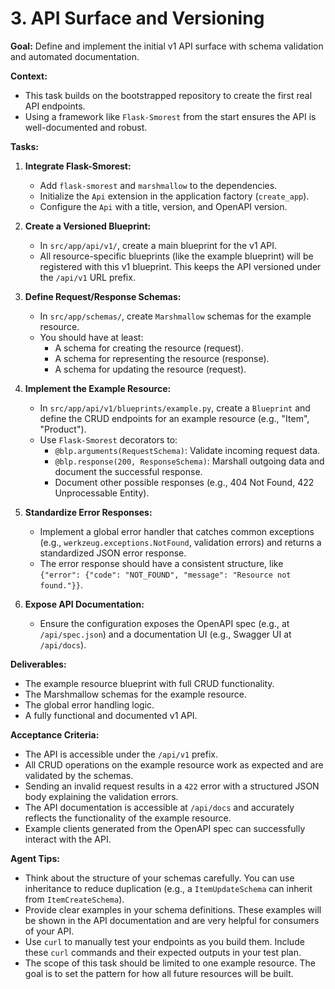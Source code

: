 # 3. API Surface and Versioning

**Goal:** Define and implement the initial v1 API surface with schema validation and automated documentation.

**Context:**
*   This task builds on the bootstrapped repository to create the first real API endpoints.
*   Using a framework like `Flask-Smorest` from the start ensures the API is well-documented and robust.

**Tasks:**

1.  **Integrate Flask-Smorest:**
    *   Add `flask-smorest` and `marshmallow` to the dependencies.
    *   Initialize the `Api` extension in the application factory (`create_app`).
    *   Configure the `Api` with a title, version, and OpenAPI version.

2.  **Create a Versioned Blueprint:**
    *   In `src/app/api/v1/`, create a main blueprint for the v1 API.
    *   All resource-specific blueprints (like the example blueprint) will be registered with this v1 blueprint. This keeps the API versioned under the `/api/v1` URL prefix.

3.  **Define Request/Response Schemas:**
    *   In `src/app/schemas/`, create `Marshmallow` schemas for the example resource.
    *   You should have at least:
        *   A schema for creating the resource (request).
        *   A schema for representing the resource (response).
        *   A schema for updating the resource (request).

4.  **Implement the Example Resource:**
    *   In `src/app/api/v1/blueprints/example.py`, create a `Blueprint` and define the CRUD endpoints for an example resource (e.g., "Item", "Product").
    *   Use `Flask-Smorest` decorators to:
        *   `@blp.arguments(RequestSchema)`: Validate incoming request data.
        *   `@blp.response(200, ResponseSchema)`: Marshall outgoing data and document the successful response.
        *   Document other possible responses (e.g., 404 Not Found, 422 Unprocessable Entity).

5.  **Standardize Error Responses:**
    *   Implement a global error handler that catches common exceptions (e.g., `werkzeug.exceptions.NotFound`, validation errors) and returns a standardized JSON error response.
    *   The error response should have a consistent structure, like `{"error": {"code": "NOT_FOUND", "message": "Resource not found."}}`.

6.  **Expose API Documentation:**
    *   Ensure the configuration exposes the OpenAPI spec (e.g., at `/api/spec.json`) and a documentation UI (e.g., Swagger UI at `/api/docs`).

**Deliverables:**
*   The example resource blueprint with full CRUD functionality.
*   The Marshmallow schemas for the example resource.
*   The global error handling logic.
*   A fully functional and documented v1 API.

**Acceptance Criteria:**
*   The API is accessible under the `/api/v1` prefix.
*   All CRUD operations on the example resource work as expected and are validated by the schemas.
*   Sending an invalid request results in a `422` error with a structured JSON body explaining the validation errors.
*   The API documentation is accessible at `/api/docs` and accurately reflects the functionality of the example resource.
*   Example clients generated from the OpenAPI spec can successfully interact with the API.

**Agent Tips:**
*   Think about the structure of your schemas carefully. You can use inheritance to reduce duplication (e.g., a `ItemUpdateSchema` can inherit from `ItemCreateSchema`).
*   Provide clear examples in your schema definitions. These examples will be shown in the API documentation and are very helpful for consumers of your API.
*   Use `curl` to manually test your endpoints as you build them. Include these `curl` commands and their expected outputs in your test plan.
*   The scope of this task should be limited to one example resource. The goal is to set the pattern for how all future resources will be built.
